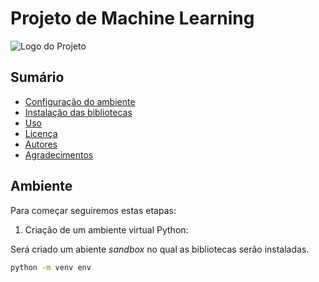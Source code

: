 # Projeto de Machine Learning

![Logo do Projeto](novoAstronauta.jpeg)

## Sumário

- [Configuração do ambiente](#Ambiente)
- [Instalação das bibliotecas](#Bibliotecas)
- [Uso](#Uso)
- [Licença](#licença)
- [Autores](#autores)
- [Agradecimentos](#agradecimentos)

## Ambiente

Para começar seguiremos estas etapas:

1. Criação de um ambiente virtual Python:

Será criado um abiente _sandbox_ no qual as bibliotecas serão instaladas.

```bash
python -m venv env
```